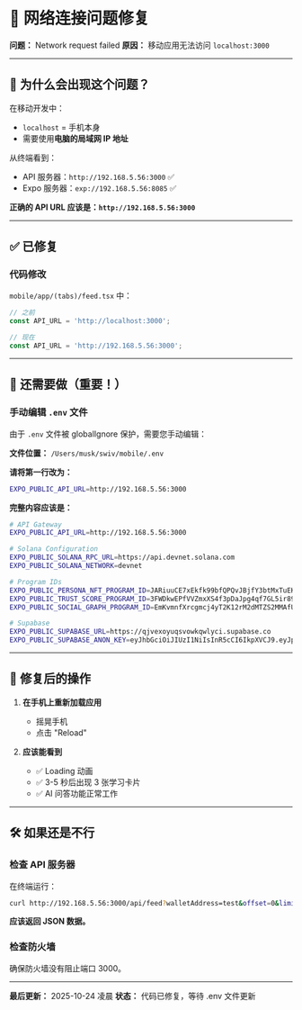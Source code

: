 # 🔧 网络连接问题修复

**问题：** Network request failed
**原因：** 移动应用无法访问 `localhost:3000`

---

## 📱 为什么会出现这个问题？

在移动开发中：
- `localhost` = 手机本身
- 需要使用**电脑的局域网 IP 地址**

从终端看到：
- API 服务器：`http://192.168.5.56:3000` ✅
- Expo 服务器：`exp://192.168.5.56:8085` ✅

**正确的 API URL 应该是：`http://192.168.5.56:3000`**

---

## ✅ 已修复

### 代码修改
`mobile/app/(tabs)/feed.tsx` 中：
```typescript
// 之前
const API_URL = 'http://localhost:3000';

// 现在
const API_URL = 'http://192.168.5.56:3000';
```

---

## 🔧 还需要做（重要！）

### 手动编辑 `.env` 文件

由于 `.env` 文件被 globalIgnore 保护，需要您手动编辑：

**文件位置：** `/Users/musk/swiv/mobile/.env`

**请将第一行改为：**
```bash
EXPO_PUBLIC_API_URL=http://192.168.5.56:3000
```

**完整内容应该是：**
```bash
# API Gateway
EXPO_PUBLIC_API_URL=http://192.168.5.56:3000

# Solana Configuration
EXPO_PUBLIC_SOLANA_RPC_URL=https://api.devnet.solana.com
EXPO_PUBLIC_SOLANA_NETWORK=devnet

# Program IDs
EXPO_PUBLIC_PERSONA_NFT_PROGRAM_ID=JARiuuCE7xEkfk99bfQPQvJBjfY3btMxTuEKQ8ArzfQ9
EXPO_PUBLIC_TRUST_SCORE_PROGRAM_ID=3FWDkwEPfVVZmxXS4f3pDaJpg4qf7GL5ir89DtXSwAjR
EXPO_PUBLIC_SOCIAL_GRAPH_PROGRAM_ID=EmKvmnfXrcgmcj4yT2K12rM2dMTZS2MMAfUB8769veHK

# Supabase
EXPO_PUBLIC_SUPABASE_URL=https://qjvexoyuqsvowkqwlyci.supabase.co
EXPO_PUBLIC_SUPABASE_ANON_KEY=eyJhbGciOiJIUzI1NiIsInR5cCI6IkpXVCJ9.eyJpc3MiOiJzdXBhYmFzZSIsInJlZiI6InFqdmV4b3l1cXN2b3drcXdseWNpIiwicm9sZSI6ImFub24iLCJpYXQiOjE3NjEyODcwMjIsImV4cCI6MjA3Njg2MzAyMn0.4q7yzSEWu6C7o61gUS9d4n0QZkGN5TZLp5wDZZHdcKE
```

---

## 🔄 修复后的操作

1. **在手机上重新加载应用**
   - 摇晃手机
   - 点击 "Reload"

2. **应该能看到**
   - ✅ Loading 动画
   - ✅ 3-5 秒后出现 3 张学习卡片
   - ✅ AI 问答功能正常工作

---

## 🛠️ 如果还是不行

### 检查 API 服务器
在终端运行：
```bash
curl http://192.168.5.56:3000/api/feed?walletAddress=test&offset=0&limit=3
```

**应该返回 JSON 数据。**

### 检查防火墙
确保防火墙没有阻止端口 3000。

---

**最后更新：** 2025-10-24 凌晨
**状态：** 代码已修复，等待 .env 文件更新


